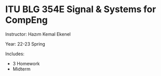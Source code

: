 # ITU BLG 354E Signal & Systems for CompEng
Instructor: Hazım Kemal Ekenel

Year: 22-23 Spring

Includes: 
* 3 Homework
* Midterm
